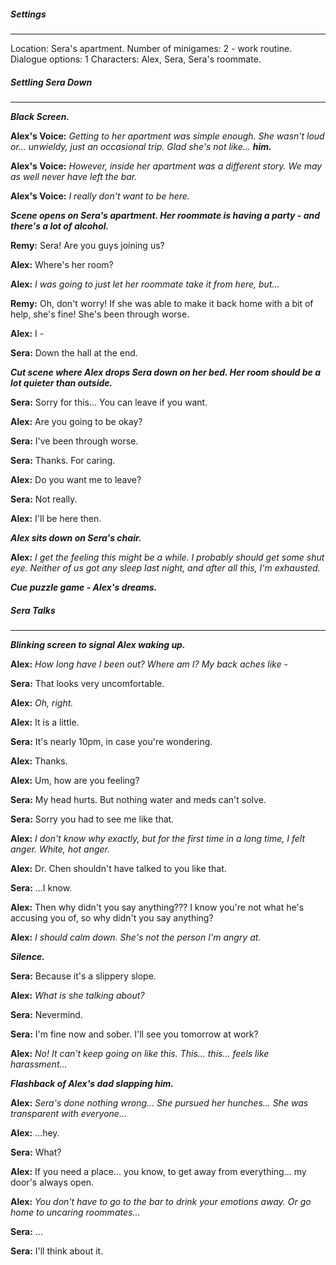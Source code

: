 ##### Settings
---
Location: Sera's apartment.
Number of minigames: 2 - work routine.
Dialogue options: 1
Characters: Alex, Sera, Sera's roommate.

##### Settling Sera Down
---
***Black Screen.***

**Alex's Voice:** *Getting to her apartment was simple enough. She wasn't loud or... unwieldy, just an occasional trip. Glad she's not like... **him.***

**Alex's Voice:** *However, inside her apartment was a different story. We may as well never have left the bar.*

**Alex's Voice:** *I really don't want to be here.*

***Scene opens on Sera's apartment. Her roommate is having a party - and there's a lot of alcohol.***

**Remy:** Sera! Are you guys joining us?

**Alex:** Where's her room?

**Alex:** *I was going to just let her roommate take it from here, but...*

**Remy:** Oh, don't worry! If she was able to make it back home with a bit of help, she's fine! She's been through worse.

**Alex:** I -

**Sera:** Down the hall at the end.

***Cut scene where Alex drops Sera down on her bed. Her room should be a lot quieter than outside.***

**Sera:** Sorry for this... You can leave if you want.

**Alex:** Are you going to be okay?

**Sera:** I've been through worse.

**Sera:** Thanks. For caring.

**Alex:** Do you want me to leave?

**Sera:** Not really.

**Alex:** I'll be here then.

***Alex sits down on Sera's chair.***

**Alex:** *I get the feeling this might be a while. I probably should get some shut eye. Neither of us got any sleep last night, and after all this, I'm exhausted.*

***Cue puzzle game - Alex's dreams.***

##### Sera Talks
---
***Blinking screen to signal Alex waking up.***

**Alex:** *How long have I been out? Where am I? My back aches like -*

**Sera:** That looks very uncomfortable.

**Alex:** *Oh, right.*

**Alex:** It is a little.

**Sera:** It's nearly 10pm, in case you're wondering.

**Alex:** Thanks. 

**Alex:** Um, how are you feeling?

**Sera:** My head hurts. But nothing water and meds can't solve.

**Sera:** Sorry you had to see me like that.

**Alex:** *I don't know why exactly, but for the first time in a long time, I felt anger. White, hot anger.*

**Alex:** Dr. Chen shouldn't have talked to you like that.

**Sera:** ...I know.

**Alex:** Then why didn't you say anything??? I know you're not what he's accusing you of, so why didn't you say anything?

**Alex:** *I should calm down. She's not the person I'm angry at.*

***Silence.***

**Sera:** Because it's a slippery slope.

**Alex:** *What is she talking about?*

**Sera:** Nevermind.

**Sera:** I'm fine now and sober. I'll see you tomorrow at work?

**Alex:** *No! It can't keep going on like this. This... this... feels like harassment...*

***Flashback of Alex's dad slapping him.***

**Alex:** *Sera's done nothing wrong... She pursued her hunches... She was transparent with everyone...*

**Alex:** ...hey.

**Sera:** What?

**Alex:** If you need a place... you know, to get away from everything... my door's always open.

**Alex:** *You don't have to go to the bar to drink your emotions away. Or go home to uncaring roommates...*

**Sera:** ...

**Sera:** I'll think about it.
